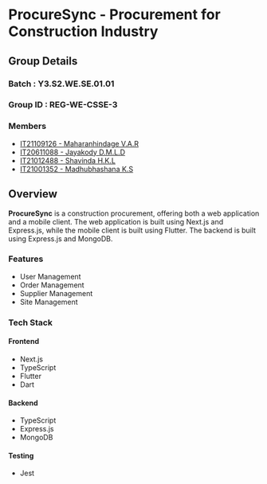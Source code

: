 # ProcureSync - Procurement for Construction Industry

## Group Details

### Batch : **Y3.S2.WE.SE.01.01**

### Group ID : **REG-WE-CSSE-3**

### Members

- [IT21109126 - Maharanhindage V.A.R](https://github.com/vibhashan)
- [IT20611088 - Jayakody D.M.L.D](https://github.com/IT20611088)
- [IT21012488 - Shavinda H.K.L](https://github.com/shavindaL)
- [IT21001352 - Madhubhashana K.S](https://github.com/Sandaru-IT21001352)

## Overview
**ProcureSync** is a  construction procurement, offering both a web application and a mobile client. The web application is built using Next.js and Express.js, while the mobile client is built using Flutter. The backend is built using Express.js and MongoDB.

### Features

* User Management
* Order Management
* Supplier Management
* Site Management

### Tech Stack

#### Frontend
* Next.js
* TypeScript
* Flutter
* Dart

#### Backend
* TypeScript
* Express.js
* MongoDB

#### Testing
* Jest
